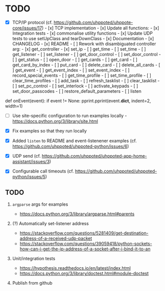 # TODO

- [x] TCP/IP protocol (cf. https://github.com/uhppoted/uhppote-core/issues/17)
      - [x] TCP implementation
      - [x] Update all functions:
      - [x] Integration tests
      - [x] commonalise utility functions
      - [x] Update UDP tests to use setUpClass and tearDownClass
      - [x] Documentation
      - [x] CHANGELOG
      - [x] README
      - [ ] Rework with disambiguated controller arg:
            - [x] get_controller
            - [x] set_ip
            - [ ] get_time
            - [ ] set_time
            - [ ] get_listener
            - [ ] set_listener
            - [ ] get_door_control
            - [ ] set_door_control
            - [ ] get_status
            - [ ] open_door
            - [ ] get_cards
            - [ ] get_card
            - [ ] get_card_by_index
            - [ ] put_card
            - [ ] delete_card
            - [ ] delete_all_cards
            - [ ] get_event
            - [ ] get_event_index
            - [ ] set_event_index
            - [ ] record_special_events
            - [ ] get_time_profile
            - [ ] set_time_profile
            - [ ] clear_time_profiles
            - [ ] add_task
            - [ ] refresh_tasklist
            - [ ] clear_tasklist
            - [ ] set_pc_control
            - [ ] set_interlock
            - [ ] activate_keypads
            - [ ] set_door_passcodes
            - [ ] restore_default_parameters
            - [ ] listen

def onEvent(event):
    if event != None:
        pprint.pprint(event.__dict__, indent=2, width=1)


- [ ] Use site-specific configuration to run examples locally
      - https://docs.python.org/3/library/site.html

- [x] Fix examples so that they run locally
- [x] Added `listen` to README and event-listenener examples (cf. https://github.com/uhppoted/uhppoted-python/issues/6)
- [x] UDP send (cf. https://github.com/uhppoted/uhppoted-app-home-assistant/issues/3)
- [x] Configurable call timeouts (cf. https://github.com/uhppoted/uhppoted-python/issues/5)

## TODO

1. `argparse` args for examples
   - https://docs.python.org/3/library/argparse.html#parents

2. (?) Automatically set-listener address
   - https://stackoverflow.com/questions/5281409/get-destination-address-of-a-received-udp-packet
   - https://stackoverflow.com/questions/39059418/python-sockets-how-can-i-get-the-ip-address-of-a-socket-after-i-bind-it-to-an

3. Unit/integration tests
      - https://hypothesis.readthedocs.io/en/latest/index.html
      - https://docs.python.org/3/library/doctest.html#module-doctest

4. Publish from github

